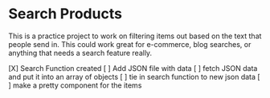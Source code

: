 # Search Products

This is a practice project to work on filtering items out
based on the text that people send in. This could work great
for e-commerce, blog searches, or anything that needs a search 
feature really.

[X] Search Function created
[ ] Add JSON file with data
[ ] fetch JSON data and put it into an array of objects
[ ] tie in search function to new json data
[ ] make a pretty component for the items
